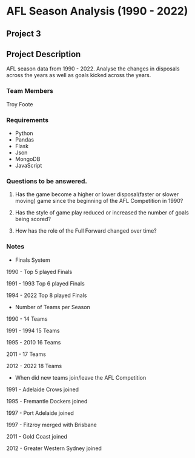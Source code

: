 # AFL Season Analysis (1990 - 2022)
## Project 3

## Project Description

AFL season data from 1990 - 2022. Analyse the changes in disposals across the years as well as goals kicked across the years. 

### Team Members
Troy Foote

### Requirements

* Python
* Pandas
* Flask
* Json
* MongoDB
* JavaScript

### Questions to be answered.

1. Has the game become a higher or lower disposal(faster or slower moving) game since the beginning of the AFL Competition in 1990?

2. Has the style of game play reduced or increased the number of goals being scored?

3. How has the role of the Full Forward changed over time?


### Notes

* Finals System

1990 - Top 5 played Finals

1991 - 1993 Top 6 played Finals

1994 - 2022 Top 8 played Finals


* Number of Teams per Season

1990 - 14 Teams

1991 - 1994 15 Teams

1995 - 2010 16 Teams

2011 - 17 Teams

2012 - 2022 18 Teams


* When did new teams join/leave the AFL Competition

1991 - Adelaide Crows joined

1995 - Fremantle Dockers joined

1997 - Port Adelaide joined

1997 - Fitzroy merged with Brisbane

2011 - Gold Coast joined

2012 - Greater Western Sydney joined



